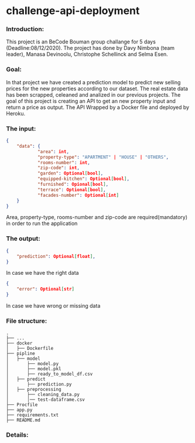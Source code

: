 # challenge-api-deployment

### Introduction:
This project is an BeCode Bouman group challange for 5 days (Deadline:08/12/2020). The project has done by Davy Nimbona (team leader), Manasa Devinoolu, Christophe Schellinck and Selma Esen. 

### Goal:

In that project we have created a prediction model to predict new selling prices for the new properties according to our dataset. The real estate data has been scrapped, celeaned and analized in our previous projects. The goal of this project is creating an API to get an new property input and return a price as output. The API Wrapped by a Docker file and deployed by Heroku.

### The input:
```json
{
    "data": {
            "area": int,
            "property-type": "APARTMENT" | "HOUSE" | "OTHERS",
            "rooms-number": int,
            "zip-code": int,
            "garden": Optional[bool],
            "equipped-kitchen": Optional[bool],
            "furnished": Opional[bool],
            "terrace": Optional[bool],
            "facades-number": Optional[int]
    }
}
```

Area, property-type, rooms-number and zip-code are required(mandatory) in order to run the application

### The output:
```json
{
    "prediction": Optional[float],
}
```
In case we have the right data
```json
{
    "error": Optional[str]
}
```
In case we have wrong or missing data

### File structure:

    .
    ├── ...
    ├── docker                    
    │   ├── Dockerfile                           
    ├── pipline                    
    │   ├── model
    │       ├── model.py
    │       ├── model.pkl
    │       ├── ready_to_model_df.csv
    │   ├── predict
    │       ├── prediction.py
    │   ├── preprocessing 
    │       ├── cleaning_data.py
    │       │── test-dataframe.csv
    ├── Procfile
    ├── app.py
    ├── requirements.txt
    ├── README.md
    



### Details:

